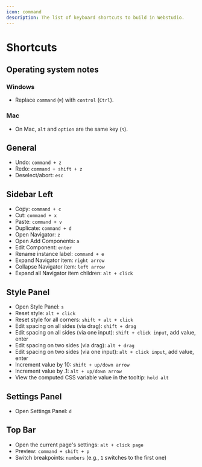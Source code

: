 ```yaml
---
icon: command
description: The list of keyboard shortcuts to build in Webstudio.
---
```


# Shortcuts

## Operating system notes

### Windows

* Replace `command` (`⌘`) with `control` (`Ctrl`).

### Mac

* On Mac, `alt` and `option` are the same key (`⌥`).

## **General**

* Undo: `command + z`
* Redo: `command + shift + z`
* Deselect/abort: `esc`

## **Sidebar Left**

* Copy: `command + c`
* Cut: `command + x`
* Paste: `command + v`
* Duplicate: `command + d`
* Open Navigator: `z`
* Open Add Components: `a`
* Edit Component: `enter`
* Rename instance label: `command + e`
* Expand Navigator item: `right arrow`
* Collapse Navigator item: `left arrow`
* Expand all Navigator item children: `alt + click`

## **Style Panel**

* Open Style Panel: `s`
* Reset style: `alt + click`
* Reset style for all corners: `shift + alt + click`
* Edit spacing on all sides (via drag): `shift + drag`
* Edit spacing on all sides (via one input): `shift + click input`, add value, enter
* Edit spacing on two sides (via drag): `alt + drag`
* Edit spacing on two sides (via one input): `alt + click input`, add value, enter
* Increment value by 10: `shift + up/down arrow`
* Increment value by .1: `alt + up/down arrow`
* View the computed CSS variable value in the tooltip: `hold alt`

## **Settings Panel**

* Open Settings Panel: `d`

## **Top Bar**

* Open the current page's settings: `alt + click page`
* Preview: `command + shift + p`
* Switch breakpoints: `numbers` (e.g., `1` switches to the first one)
